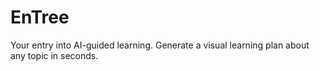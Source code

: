 # EnTree

Your entry into AI-guided learning. Generate a visual learning plan about any topic in seconds.